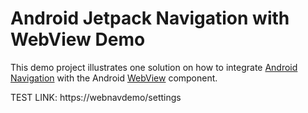 # Android Jetpack Navigation with WebView Demo

This demo project illustrates one solution on how to integrate 
[Android Navigation](https://developer.android.com/guide/navigation) with the Android [WebView](https://developer.android.com/reference/android/webkit/WebView) component.

TEST LINK: https://webnavdemo/settings



